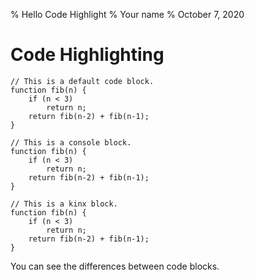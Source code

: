 % Hello Code Highlight
% Your name
% October 7, 2020

# Code Highlighting

<!-- code-lang lang="kinx" foregroundColor="red" /-->

```
// This is a default code block.
function fib(n) {
    if (n < 3)
        return n;
    return fib(n-2) + fib(n-1);
}
```

```console
// This is a console block.
function fib(n) {
    if (n < 3)
        return n;
    return fib(n-2) + fib(n-1);
}
```

```kinx
// This is a kinx block.
function fib(n) {
    if (n < 3)
        return n;
    return fib(n-2) + fib(n-1);
}
```

You can see the differences between code blocks.
